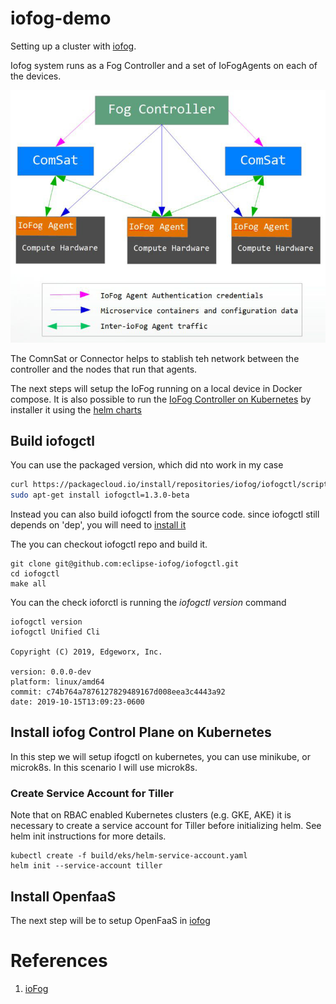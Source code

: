 # iofog-demo

Setting up a cluster with [iofog](https://iofog.org/). 

Iofog system runs as a Fog Controller and a set of IoFogAgents on each of the devices.

![iOFigArchitecture](docs/diagramiofog.jpg)

The ComnSat or Connector helps to stablish teh network between the controller and the nodes that run that agents.

The next steps will setup the IoFog running on a local device in Docker compose. It is also possible to run the [IoFog Controller on Kubernetes](https://edgeworx.io/kubernetes) by installer it using the [helm charts](https://github.com/eclipse-iofog/helm)


## Build iofogctl

You can use the packaged version, which did nto work in my case

```bash
curl https://packagecloud.io/install/repositories/iofog/iofogctl/script.deb.sh | sudo bash
sudo apt-get install iofogctl=1.3.0-beta
```

Instead you can also build iofogctl from the source code. since iofogctl still depends on 'dep', you will need to [install it](https://golang.github.io/dep/docs/installation.html)

The you can checkout iofogctl repo and build it.

```shell
git clone git@github.com:eclipse-iofog/iofogctl.git
cd iofogctl
make all
```

You can the check ioforctl is running the _iofogctl version_ command

```
iofogctl version
iofogctl Unified Cli

Copyright (C) 2019, Edgeworx, Inc.

version: 0.0.0-dev
platform: linux/amd64
commit: c74b764a7876127829489167d008eea3c4443a92
date: 2019-10-15T13:09:23-0600
```

## Install iofog Control Plane on Kubernetes

In this step we will setup ifogctl on kubernetes, you can use minikube, or microk8s. In this scenario I will use microk8s.

### Create Service Account for Tiller

Note that on RBAC enabled Kubernetes clusters (e.g. GKE, AKE) it is necessary to create a service account for Tiller before initializing helm. See helm init instructions for more details.

```
kubectl create -f build/eks/helm-service-account.yaml
helm init --service-account tiller
```

## Install OpenfaaS

The next step will be to setup OpenFaaS in [iofog]()


# References

1. [ioFog](https://iofog.org/docs/1.3.0/tutorial/get-to-know-iofog.html)